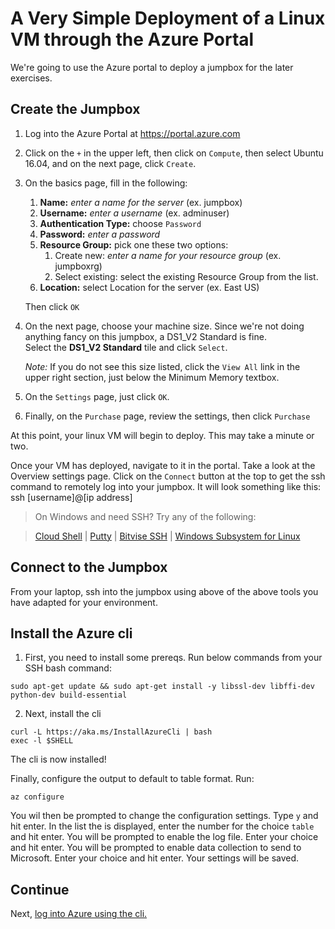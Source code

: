 # A Very Simple Deployment of a Linux VM through the Azure Portal #
We're going to use the Azure portal to deploy a jumpbox for the later exercises. 

## Create the Jumpbox
1. Log into the Azure Portal at https://portal.azure.com
2. Click on the `+` in the upper left, then click on `Compute`, then select Ubuntu 16.04, and on the next page, click `Create`.
3. On the basics page, fill in the following:
    1. **Name:**    *enter a name for the server* (ex. jumpbox) 
    1. **Username:**    *enter a username* (ex. adminuser)
    1. **Authentication Type:** choose `Password`
    2. **Password:**    *enter a password*
    3. **Resource Group:** pick one these two options:
         1. Create new: *enter a name for your resource group* (ex. jumpboxrg)
         2. Select existing: select the existing Resource Group from the list.
    4. **Location:** select Location for the server (ex. East US)

    Then click `OK`

4. On the next page, choose your machine size.  Since we're not doing anything fancy on this jumpbox, a DS1_V2 Standard is fine.  
Select the **DS1_V2 Standard** tile and click `Select`.

     _Note:_ If you do not see this size listed, click the `View All` link in the upper right section, just below the Minimum Memory textbox.
3. On the `Settings` page, just click `OK`.  
4. Finally, on the `Purchase` page, review the settings, then click `Purchase`

At this point, your linux VM will begin to deploy.   This may take a minute or two.

Once your VM has deployed, navigate to it in the portal.  Take a look at the Overview settings page.  Click on the `Connect` button at the top to get the ssh command to remotely log into your jumpbox.  It will look something like this:
        ssh [username]@[ip address]

> On Windows and need SSH? Try any of the following: 

>   [Cloud Shell](https://docs.microsoft.com/en-us/azure/cloud-shell/quickstart) |
>   [Putty](http://www.chiark.greenend.org.uk/~sgtatham/putty/download.html) |
>   [Bitvise SSH](https://www.bitvise.com/ssh-client-download) | 
>   [Windows Subsystem for Linux](https://msdn.microsoft.com/en-us/commandline/wsl/install_guide)


## Connect to the Jumpbox
From your laptop, ssh into the jumpbox using above of the above tools you have adapted for your environment.

## Install the Azure cli
1. First, you need to install some prereqs. Run below commands from your SSH bash command:
```
sudo apt-get update && sudo apt-get install -y libssl-dev libffi-dev python-dev build-essential
```
2. Next, install the cli
```
curl -L https://aka.ms/InstallAzureCli | bash
exec -l $SHELL
```

The cli is now installed!

Finally, configure the output to default to table format.  Run:
```
az configure
```
You wil then be prompted to change the configuration settings.  Type `y` and hit enter.
In the list the is displayed, enter the number for the choice `table` and hit enter.
You will be prompted to enable the log file.  Enter your choice and hit enter. 
You will be prompted to enable data collection to send to Microsoft.  Enter your choice and hit enter.
Your settings will be saved.


## Continue
Next, [log into Azure using the cli.](setup/xplat-cli-login.md)